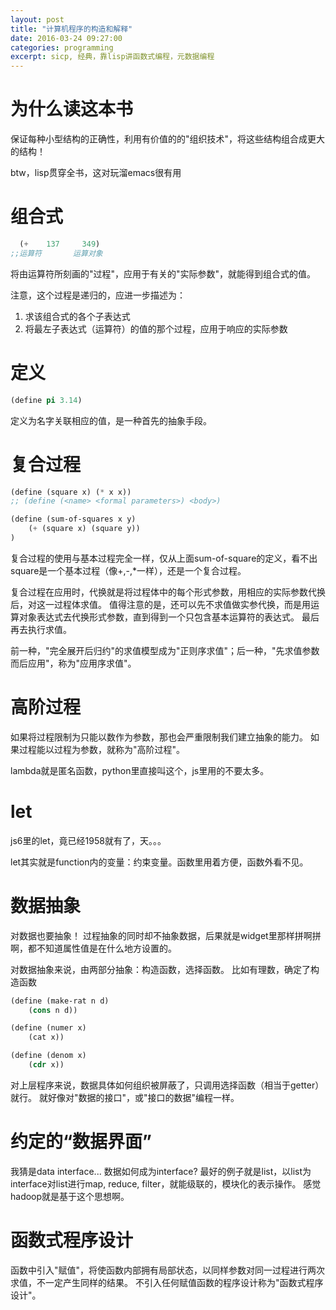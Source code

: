```yaml
---
layout: post
title: "计算机程序的构造和解释"
date: 2016-03-24 09:27:00
categories: programming
excerpt: sicp, 经典，靠lisp讲函数式编程，元数据编程
---
```


# 为什么读这本书

保证每种小型结构的正确性，利用有价值的的"组织技术"，将这些结构组合成更大的结构！

btw，lisp贯穿全书，这对玩溜emacs很有用

# 组合式

```lisp
  (+    137     349)
;;运算符       运算对象
```

将由运算符所刻画的"过程"，应用于有关的"实际参数"，就能得到组合式的值。

注意，这个过程是递归的，应进一步描述为：

1. 求该组合式的各个子表达式
2. 将最左子表达式（运算符）的值的那个过程，应用于响应的实际参数

# 定义

```lisp
(define pi 3.14)
```

定义为名字关联相应的值，是一种首先的抽象手段。

# 复合过程

```lisp
(define (square x) (* x x))
;; (define (<name> <formal parameters>) <body>)

(define (sum-of-squares x y)
    (+ (square x) (square y))
)
```

复合过程的使用与基本过程完全一样，仅从上面sum-of-square的定义，看不出square是一个基本过程（像+,-,*一样），还是一个复合过程。

复合过程在应用时，代换就是将过程体中的每个形式参数，用相应的实际参数代换后，对这一过程体求值。
值得注意的是，还可以先不求值做实参代换，而是用运算对象表达式去代换形式参数，直到得到一个只包含基本运算符的表达式。
最后再去执行求值。

前一种，"完全展开后归约"的求值模型成为"正则序求值"；后一种，"先求值参数而后应用"，称为"应用序求值"。

# 高阶过程

如果将过程限制为只能以数作为参数，那也会严重限制我们建立抽象的能力。
如果过程能以过程为参数，就称为"高阶过程"。

lambda就是匿名函数，python里直接叫这个，js里用的不要太多。

# let

js6里的let，竟已经1958就有了，天。。。

let其实就是function内的变量：约束变量。函数里用着方便，函数外看不见。

# 数据抽象

对数据也要抽象！
过程抽象的同时却不抽象数据，后果就是widget里那样拼啊拼啊，都不知道属性值是在什么地方设置的。

对数据抽象来说，由两部分抽象：构造函数，选择函数。
比如有理数，确定了构造函数

```lisp
(define (make-rat n d)
    (cons n d))

(define (numer x)
    (cat x))

(define (denom x)
    (cdr x))
```

对上层程序来说，数据具体如何组织被屏蔽了，只调用选择函数（相当于getter）就行。
就好像对"数据的接口"，或"接口的数据"编程一样。

# 约定的“数据界面”

我猜是data interface... 数据如何成为interface?
最好的例子就是list，以list为interface对list进行map, reduce, filter，就能级联的，模块化的表示操作。
感觉hadoop就是基于这个思想啊。

# 函数式程序设计
函数中引入"赋值"，将使函数内部拥有局部状态，以同样参数对同一过程进行两次求值，不一定产生同样的结果。
不引入任何赋值函数的程序设计称为"函数式程序设计"。

